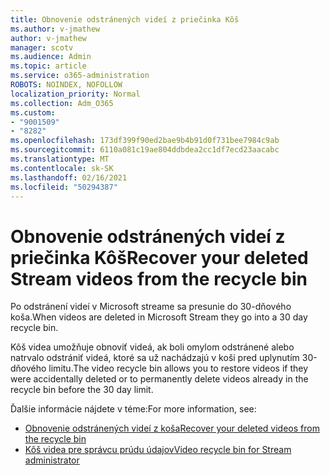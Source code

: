 ```yaml
---
title: Obnovenie odstránených videí z priečinka Kôš
ms.author: v-jmathew
author: v-jmathew
manager: scotv
ms.audience: Admin
ms.topic: article
ms.service: o365-administration
ROBOTS: NOINDEX, NOFOLLOW
localization_priority: Normal
ms.collection: Adm_O365
ms.custom:
- "9001509"
- "8282"
ms.openlocfilehash: 173df399f90ed2bae9b4b91d0f731bee7984c9ab
ms.sourcegitcommit: 6110a081c19ae804ddbdea2cc1df7ecd23aacabc
ms.translationtype: MT
ms.contentlocale: sk-SK
ms.lasthandoff: 02/16/2021
ms.locfileid: "50294387"
---
```

# <a name="recover-your-deleted-stream-videos-from-the-recycle-bin"></a><span data-ttu-id="ca7ef-102">Obnovenie odstránených videí z priečinka Kôš</span><span class="sxs-lookup"><span data-stu-id="ca7ef-102">Recover your deleted Stream videos from the recycle bin</span></span>

<span data-ttu-id="ca7ef-103">Po odstránení videí v Microsoft streame sa presunie do 30-dňového koša.</span><span class="sxs-lookup"><span data-stu-id="ca7ef-103">When videos are deleted in Microsoft Stream they go into a 30 day recycle bin.</span></span>

<span data-ttu-id="ca7ef-104">Kôš videa umožňuje obnoviť videá, ak boli omylom odstránené alebo natrvalo odstrániť videá, ktoré sa už nachádzajú v koši pred uplynutím 30-dňového limitu.</span><span class="sxs-lookup"><span data-stu-id="ca7ef-104">The video recycle bin allows you to restore videos if they were accidentally deleted or to permanently delete videos already in the recycle bin before the 30 day limit.</span></span>

<span data-ttu-id="ca7ef-105">Ďalšie informácie nájdete v téme:</span><span class="sxs-lookup"><span data-stu-id="ca7ef-105">For more information, see:</span></span>

- [<span data-ttu-id="ca7ef-106">Obnovenie odstránených videí z koša</span><span class="sxs-lookup"><span data-stu-id="ca7ef-106">Recover your deleted videos from the recycle bin</span></span>](https://docs.microsoft.com/stream/portal-my-recycle-bin)
- [<span data-ttu-id="ca7ef-107">Kôš videa pre správcu prúdu údajov</span><span class="sxs-lookup"><span data-stu-id="ca7ef-107">Video recycle bin for Stream administrator</span></span>](https://docs.microsoft.com/stream/admin-recycle-bin)
